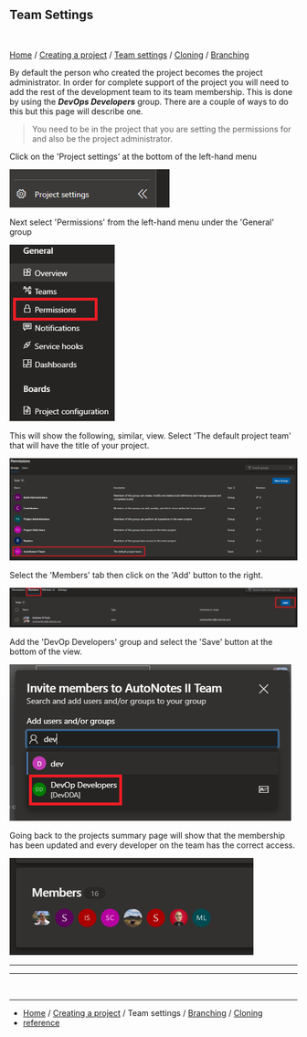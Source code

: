 ## Team Settings
<br>

[Home](index.md) / [Creating a project](/CreateProject.md) / [Team settings](/TeamSettings.md) / [Cloning](Cloning.md) / [Branching](Branching.md)

By default the person who created the project becomes the project administrator. In order for complete support of the project you will need to add the rest of the development team to its team membership. This is done by using the ***DevOps Developers*** group. There are a couple of ways to do this but this page will describe one.

> You need to be in the project that you are setting the permissions for and also be the project administrator.

Click on the 'Project settings' at the bottom of the left-hand menu

![](/assets/ProjectSettings.png)

Next select 'Permissions' from the left-hand menu under the 'General' group

![](/assets/PermissionsButton.png)

This will show the following, similar, view. Select 'The default project team' that will have the title of your project.

![](/assets/DefaultProjectTeam.png)

Select the 'Members' tab then click on the 'Add' button to the right.

![](/assets/AddMembers.png)

Add the 'DevOp Developers' group and select the 'Save' button at the bottom of the view.

![](/assets/SelectDevelopers.png)

Going back to the projects summary page will show that the membership has been updated and every developer on the team has the correct access.

![](/assets/SummaryMembers.png)

___

___

<br>

___

- [Home](index.md) / [Creating a project](/CreateProject.md) / Team settings / [Branching](Branching.md) / [Cloning](Cloning.md)
- [reference](https://docs.microsoft.com/en-us/azure/devops/organizations/security/add-users-team-project?view=azure-devops&tabs=preview-page#add-users-or-groups-to-a-team)
